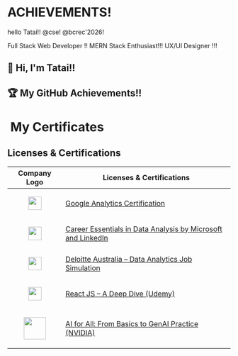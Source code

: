 # ACHIEVEMENTS!
hello Tatai!!
@cse!
@bcrec'2026!
<!DOCTYPE html>

Full Stack Web Developer !!
MERN Stack Enthusiast!!!
UX/UI Designer !!!

## 👋 Hi, I'm Tatai!!

## 🏆 My GitHub Achievements!!
# ​ My Certificates

##  Licenses & Certifications

| Company Logo | Licenses & Certifications |
|:------------:|----------------------------|
| <p align="center"><a href="https://skillshop.credential.net/d90c6566-2c02-4db9-89ec-6bbacf0a90e3#acc.wXGBbzWU" target="_blank"><img src="https://www.gstatic.com/analytics-suite/header/suite/v2/ic_analytics.svg" width="30"/></a></p> | [Google Analytics Certification](https://skillshop.credential.net/d90c6566-2c02-4db9-89ec-6bbacf0a90e3#acc.wXGBbzWU) |
| <p align="center"><a href="https://www.linkedin.com/learning/certificates/b6bc7bc31c51bfd6755c2a374ceb97f1d14efc514c1347eac418c66243fa7597" target="_blank"><img src="https://upload.wikimedia.org/wikipedia/commons/4/44/Microsoft_logo.svg" width="30"/></a></p> | [Career Essentials in Data Analysis by Microsoft and LinkedIn](https://www.linkedin.com/learning/certificates/b6bc7bc31c51bfd6755c2a374ceb97f1d14efc514c1347eac418c66243fa7597) |
| <p align="center"><a href="https://forage-uploads-prod.s3.amazonaws.com/completion-certificates/9PBTqmSxAf6zZTseP/io9DzWKe3PTsiS6GG_9PBTqmSxAf6zZTseP_Mq3C4QoLmoxPjpEwJ_1754939755746_completion_certificate.pdf" target="_blank"><img src="https://upload.wikimedia.org/wikipedia/commons/2/2b/DeloitteNewSmall.png" width="30"/></a></p> | [Deloitte Australia – Data Analytics Job Simulation](https://forage-uploads-prod.s3.amazonaws.com/completion-certificates/9PBTqmSxAf6zZTseP/io9DzWKe3PTsiS6GG_9PBTqmSxAf6zZTseP_Mq3C4QoLmoxPjpEwJ_1754939755746_completion_certificate.pdf) |
| <p align="center"><a href="https://www.udemy.com/certificate/UC-af8e1c66-b80c-4fe7-9ea9-0808bbeba238/" target="_blank"><img src="https://www.langoly.com/wp-content/uploads/2022/09/udemy-logo.png" width="30"/></a></p> | [React JS – A Deep Dive (Udemy)](https://www.udemy.com/certificate/UC-af8e1c66-b80c-4fe7-9ea9-0808bbeba238/) |
| <p align="center"><a href="https://academy.nvidia.com/mod/certificate/view.php?id=18980&action=get" target="_blank"><img src="https://www.nvidia.com/content/dam/en-zz/Solutions/about-nvidia/logo-and-brand/01-nvidia-logo-vert-500x200-2c50-p@2x.png" width="50"/></a></p> | [AI for All: From Basics to GenAI Practice (NVIDIA)](https://academy.nvidia.com/mod/certificate/view.php?id=18980&action=get) |


